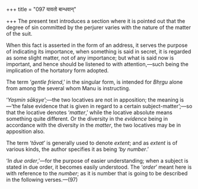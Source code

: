 +++
title = "097 यावतो बान्धवान्"

+++
The present text introduces a section where it is pointed out that the
degree of sin committed by the perjurer varies with the nature of the
matter of the suit.

When this fact is asserted in the form of an address, it serves the
purpose of indicating its importance, when something is said in secret,
it is regarded as some slight matter, not of any importance; but what is
said now is important, and hence should be listened to with
attention,—such being the implication of the hortatory form adopted.

The term ‘*gentle friend*,’ in the singular form, is intended for
*Bhṛgu* alone from among the several whom Manu is instructing.

‘*Yaṣmin sākṣye*’;—the two locatives are not in apposition; the meaning
is—‘the false evidence that is given in regard to a certain
subject-matter’;—so that the locative denotes ‘*matter*,’ while the
locative absolute means something quite different. Or the diversity in
the *evidence* being in accordance with the diversity in the *matter*,
the two locatives may be in apposition also.

The term ‘*tāvat*’ is generally used to denote *extent*; and as *extent*
is of various kinds, the author specifies it as being ‘*by number*.’

‘*In due order*,’—for the purpose of easier understanding; when a
subject is stated in due order, it becomes easily understood. The
‘*order*’ meant here is with reference to the *number*; as it is number
that is going to be described in the following verses.—(97)


